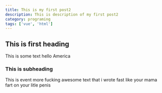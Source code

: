 ```yaml
---
title: This is my first post2
description: This is description of my first post2
category: programing
tags: ['vue', 'html']
---
```


## This is first heading

This is some text hello America

### This is subheading

This is event more fucking awesome text that i wrote fast like your mama fart on your litle penis

